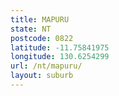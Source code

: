```yaml
---
title: MAPURU
state: NT
postcode: 0822
latitude: -11.75841975
longitude: 130.6254299
url: /nt/mapuru/
layout: suburb
---
```

